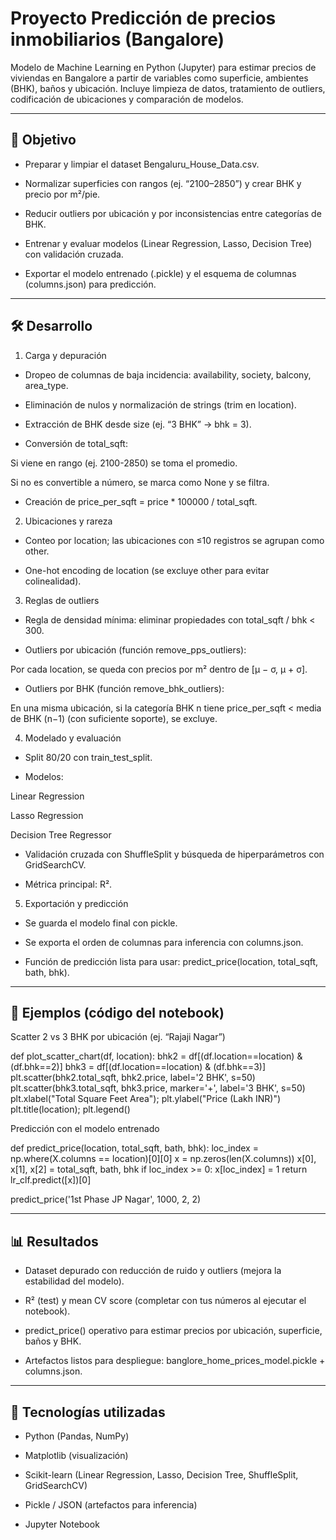 # Proyecto Predicción de precios inmobiliarios (Bangalore)

Modelo de Machine Learning en Python (Jupyter) para estimar precios de viviendas en Bangalore a partir de variables como superficie, ambientes (BHK), baños y ubicación. Incluye limpieza de datos, tratamiento de outliers, codificación de ubicaciones y comparación de modelos.

---

## 🎯 Objetivo

- Preparar y limpiar el dataset Bengaluru_House_Data.csv.

- Normalizar superficies con rangos (ej. “2100–2850”) y crear BHK y precio por m²/pie.

- Reducir outliers por ubicación y por inconsistencias entre categorías de BHK.

- Entrenar y evaluar modelos (Linear Regression, Lasso, Decision Tree) con validación cruzada.

- Exportar el modelo entrenado (.pickle) y el esquema de columnas (columns.json) para predicción.

---

## 🛠️ Desarrollo

1) Carga y depuración

- Dropeo de columnas de baja incidencia: availability, society, balcony, area_type.

- Eliminación de nulos y normalización de strings (trim en location).

- Extracción de BHK desde size (ej. “3 BHK” → bhk = 3).

- Conversión de total_sqft:

Si viene en rango (ej. 2100-2850) se toma el promedio.

Si no es convertible a número, se marca como None y se filtra.

- Creación de price_per_sqft = price * 100000 / total_sqft.

2) Ubicaciones y rareza

- Conteo por location; las ubicaciones con ≤10 registros se agrupan como other.

- One-hot encoding de location (se excluye other para evitar colinealidad).

3) Reglas de outliers

- Regla de densidad mínima: eliminar propiedades con total_sqft / bhk < 300.

- Outliers por ubicación (función remove_pps_outliers):

Por cada location, se queda con precios por m² dentro de [μ − σ, μ + σ].

- Outliers por BHK (función remove_bhk_outliers):

En una misma ubicación, si la categoría BHK n tiene price_per_sqft < media de BHK (n−1) (con suficiente soporte), se excluye.

4) Modelado y evaluación

- Split 80/20 con train_test_split.

- Modelos:

Linear Regression

Lasso Regression

Decision Tree Regressor

- Validación cruzada con ShuffleSplit y búsqueda de hiperparámetros con GridSearchCV.

- Métrica principal: R².

5) Exportación y predicción

- Se guarda el modelo final con pickle.

- Se exporta el orden de columnas para inferencia con columns.json.

- Función de predicción lista para usar: predict_price(location, total_sqft, bath, bhk).

---

## 📸 Ejemplos (código del notebook)

Scatter 2 vs 3 BHK por ubicación (ej. “Rajaji Nagar”)

def plot_scatter_chart(df, location):
    bhk2 = df[(df.location==location) & (df.bhk==2)]
    bhk3 = df[(df.location==location) & (df.bhk==3)]
    plt.scatter(bhk2.total_sqft, bhk2.price, label='2 BHK', s=50)
    plt.scatter(bhk3.total_sqft, bhk3.price, marker='+', label='3 BHK', s=50)
    plt.xlabel("Total Square Feet Area"); plt.ylabel("Price (Lakh INR)")
    plt.title(location); plt.legend()


Predicción con el modelo entrenado

def predict_price(location, total_sqft, bath, bhk):
    loc_index = np.where(X.columns == location)[0][0]
    x = np.zeros(len(X.columns))
    x[0], x[1], x[2] = total_sqft, bath, bhk
    if loc_index >= 0:
        x[loc_index] = 1
    return lr_clf.predict([x])[0]

predict_price('1st Phase JP Nagar', 1000, 2, 2)

---

## 📊 Resultados

- Dataset depurado con reducción de ruido y outliers (mejora la estabilidad del modelo).

- R² (test) y mean CV score (completar con tus números al ejecutar el notebook).

- predict_price() operativo para estimar precios por ubicación, superficie, baños y BHK.

- Artefactos listos para despliegue: banglore_home_prices_model.pickle + columns.json.

---

## 🔧 Tecnologías utilizadas

- Python (Pandas, NumPy)

- Matplotlib (visualización)

- Scikit-learn (Linear Regression, Lasso, Decision Tree, ShuffleSplit, GridSearchCV)

- Pickle / JSON (artefactos para inferencia)

- Jupyter Notebook
